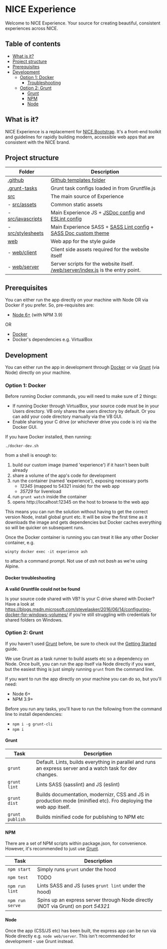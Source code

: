 # NICE Experience

Welcome to NICE Experience. Your source for creating beautiful, consistent experiences across NICE.

## Table of contents

- [What is it?](#what-is-it)
- [Project structure](#project-structure)
- [Prerequisites](#prerequisites)
- [Development](#development)
  - [Option 1: Docker](#option-1-docker)
    - [Troubleshooting](#docker-troubleshooting)
  - [Option 2: Grunt](#option-2-grunt)
    - [Grunt](#grunt)
    - [NPM](#npm)
    - [Node](#node)

## What is it?

NICE Experience is a replacement for [NICE.Bootstrap](https://github.com/nhsevidence/NICE.Bootstrap/). It's a front-end toolkit and guidelines for rapidly building modern, accessible web apps that are consistent with the NICE brand.

## Project structure

| Folder | Description |
| ---- | ----------- |
| [.github](.github) | [Github templates folder](https://help.github.com/articles/helping-people-contribute-to-your-project/) |
| [.grunt-tasks](.grunt-tasks) | Grunt task configs loaded in from Gruntfile.js |
| [src](src) | The main source of Experience |
| - [src/assets](src/assets) | Common static assets |
| - [src/javascripts](src/javascripts) | Main Experience JS + [JSDoc config](src/javascripts/.jsdoc.json) and [ESLint config](src/javascripts/.eslintrc.json) |
| - [src/stylesheets](src/stylesheets) | Main Experience SASS + [SASS Lint config](src/stylesheets/.sass-lint.yml) + [SASS Doc custom theme](src/stylesheets/sassdoc-nice-theme.js) |
| [web](web) | Web app for the style guide |
| - [web/client](web/client) | Client side assets required for the website itself |
| - [web/server](web/server) | Server scripts for the website itself. [/web/server/index.js](web/server/index.js) is the entry point. |

## Prerequisites

You can either run the app directly on your machine with Node OR via Docker if you prefer. So, pre-requisites are:

- [Node 6+](https://nodejs.org/en/download/) (with NPM 3.9)

OR

- [Docker](https://docs.docker.com/)
- Docker's dependencies e.g. VirtualBox

## Development

You can either run the app in development through [Docker](#option-1-docker) or via [Grunt](#option-2-grunt) (via Node) directly on your machine.

### Option 1: Docker

Before running Docker commands, you will need to make sure of 2 things:

- If running Docker through VirtualBox, your source code must be in your Users directory. VB only shares the users directory by default. Or you can add your code directory manually via the VB GUI.
- Enable sharing your C drive (or whichever drive you code is in) via the Docker GUI.

If you have Docker installed, then running:

`./docker-dev.sh`

from a shell is enough to:

1. build our custom image (named 'experience') if it hasn't been built already
2. share a volume of the app's code for development
3. run the container (named 'experience'), exposing necessary ports
   - *12345* (mapped to 54321 inside) for the web app
   - *35729* for livereload
4. run `grunt watch` inside the container
5. opens http://localhost:12345 on the host to browse to the web app

This means you can run the solution without having to get the correct version Node, install global grunt etc. It will be slow the first time as it downloads the image and gets dependencies but Docker caches everything so will be quicker on subsequent runs.

Once the Docker container is running you can treat it like any other Docker container, e.g.

`winpty docker exec -it experience ash`

to attach a command prompt. Not use of *ash* not *bash* as we're using Alpine.

#### Docker troubleshooting

**A valid Gruntfile could not be found**

Is your source code shared with VB? Is your C drive shared with Docker? Have a look at https://blogs.msdn.microsoft.com/stevelasker/2016/06/14/configuring-docker-for-windows-volumes/ if you're still struggling with credentials for shared folders on Windows.

### Option 2: Grunt

If you haven't used [Grunt](http://gruntjs.com/) before, be sure to check out the [Getting Started](http://gruntjs.com/getting-started) guide.

We use Grunt as a task runner to build assets etc so a dependency on Node. Once built, you can run the app itself via Node directly if you want, but the easiest thing is just simply running `grunt` from the command line.

If you want to run the app directly on your machine you can do so, but you'll need:

- Node 6+
- NPM 3.9+

Before you run any tasks, you'll have to run the following from the command line to install dependencies:

- `npm i -g grunt-cli`
- `npm i`

#### Grunt

| Task | Description |
| ---- | ----------- |
| `grunt`      | Default. Lints, builds everything in parallel and runs an express server and a watch task for dev changes. |
| `grunt lint` | Lints SASS (sasslint) and JS (eslint) |
| `grunt dist` | Builds documentation, modernizr, CSS and JS in production mode (minified etc). Fro deploying the web app itself. |
| `grunt publish` | Builds minified code for publishing to NPM etc |

#### NPM

There are a set of NPM scripts within package.json, for convenience. However, it's recommended to just use [Grunt](#grunt).

| Task | Description |
| ---- | ----------- |
| `npm start`     | Simply runs `grunt` under the hood |
| `npm test`      | TODO |
| `npm run lint`  | Lints SASS and JS (uses `grunt lint` under the hood) |
| `npm run serve` | Spins up an express server through Node directly (NOT via Grunt) on port *54321* |

#### Node

Once the app (CSS/JS etc) has been built, the express app can be run via Node directly e.g. `node web/server`. This isn't recommended for development - use Grunt instead.
